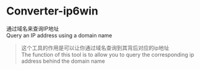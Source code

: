 # Converter-ip6win
通过域名来查询IP地址  
Query an IP address using a domain name  
> 这个工具的作用是可以让你通过域名查询到其背后对应的ip地址  
> The function of this tool is to allow you to query the corresponding ip address behind the domain name  
